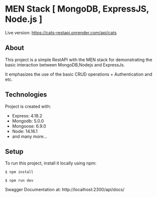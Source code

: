 <!-- ## Table of contents
- [Table of contents](#table-of-contents)
- [General info](#general-info)
- [Technologies](#technologies)
- [Setup](#setup) -->

# MEN Stack [ MongoDB, ExpressJS, Node.js ]

Live version: https://cats-restapi.onrender.com/api/cats
## About
This project is a simple RestAPI with the MEN stack for demonstrating the basic interaction between MongoDB,Nodejs and ExpressJs.

It emphasizes the use of the basic CRUD operations + Authentication and etc.


	
## Technologies
Project is created with:
* Express: 4.18.2
* Mongodb: 5.0.0
* Mongoose: 6.9.0
* Node: 14.16.1
* and many more...

## Setup
To run this project, install it locally using npm:

```
$ npm install

$ npm run dev

```


Swagger Documentation at: http://localhost:2300/api/docs/
